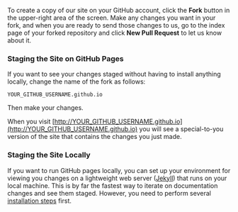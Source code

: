 ---
---

To create a copy of our site on your GitHub account, click the **Fork** button in the upper-right area of the screen. Make any changes you want in your fork, and when you are ready to send those changes to us, go to the index page of your forked repository and click **New Pull Request** to let us know about it.

### Staging the Site on GitHub Pages

If you want to see your changes staged without having to install anything locally, change the name of the fork as follows:

    YOUR_GITHUB_USERNAME.github.io

Then make your changes.

When you visit [http://YOUR_GITHUB_USERNAME.github.io](http://YOUR_GITHUB_USERNAME.github.io) you will see a special-to-you version of the site that contains the changes you just made.

### Staging the Site Locally

If you want to run GitHub pages locally, you can set up your environment for viewing you changes on a lightweight web server ([Jekyll](http://www.jekyllrb.com)) that runs on your local machine. This is by far the fastest way to iterate on documentation changes and see them staged. However, you need to perform several [installation steps](docs/poc/installing) first.
